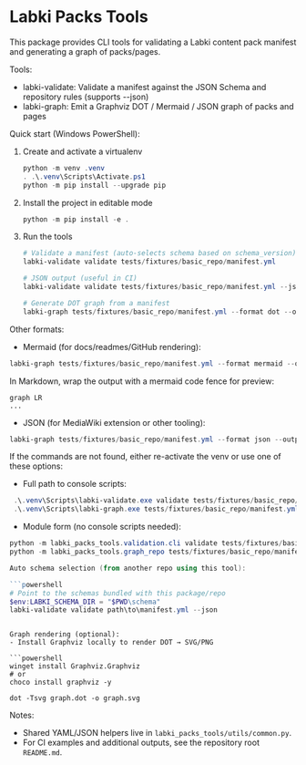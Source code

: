 # Labki Packs Tools

This package provides CLI tools for validating a Labki content pack manifest and generating a graph of packs/pages.

Tools:
- labki-validate: Validate a manifest against the JSON Schema and repository rules (supports --json)
- labki-graph: Emit a Graphviz DOT / Mermaid / JSON graph of packs and pages

Quick start (Windows PowerShell):

1. Create and activate a virtualenv

    ```powershell
    python -m venv .venv
    . .\.venv\Scripts\Activate.ps1
    python -m pip install --upgrade pip
    ```

2. Install the project in editable mode

    ```powershell
    python -m pip install -e .
    ```

3. Run the tools

    ```powershell
    # Validate a manifest (auto-selects schema based on schema_version)
    labki-validate validate tests/fixtures/basic_repo/manifest.yml

    # JSON output (useful in CI)
    labki-validate validate tests/fixtures/basic_repo/manifest.yml --json

    # Generate DOT graph from a manifest
    labki-graph tests/fixtures/basic_repo/manifest.yml --format dot --output graph.dot
    ```

Other formats:

- Mermaid (for docs/readmes/GitHub rendering):

```powershell
labki-graph tests/fixtures/basic_repo/manifest.yml --format mermaid --output graph.md
```

In Markdown, wrap the output with a mermaid code fence for preview:

```mermaid
graph LR
...
```

- JSON (for MediaWiki extension or other tooling):

```powershell
labki-graph tests/fixtures/basic_repo/manifest.yml --format json --output graph.json
```

If the commands are not found, either re-activate the venv or use one of these options:
- Full path to console scripts:

```powershell
 .\.venv\Scripts\labki-validate.exe validate tests/fixtures/basic_repo/manifest.yml --json
 .\.venv\Scripts\labki-graph.exe tests/fixtures/basic_repo/manifest.yml --format dot --output graph.dot
```

- Module form (no console scripts needed):

```powershell
python -m labki_packs_tools.validation.cli validate tests/fixtures/basic_repo/manifest.yml --json
python -m labki_packs_tools.graph_repo tests/fixtures/basic_repo/manifest.yml --format dot --output graph.dot

Auto schema selection (from another repo using this tool):

```powershell
# Point to the schemas bundled with this package/repo
$env:LABKI_SCHEMA_DIR = "$PWD\schema"
labki-validate validate path\to\manifest.yml --json
```
```

Graph rendering (optional):
- Install Graphviz locally to render DOT → SVG/PNG

```powershell
winget install Graphviz.Graphviz
# or
choco install graphviz -y

dot -Tsvg graph.dot -o graph.svg
```

Notes:
- Shared YAML/JSON helpers live in `labki_packs_tools/utils/common.py`.
- For CI examples and additional outputs, see the repository root `README.md`.
